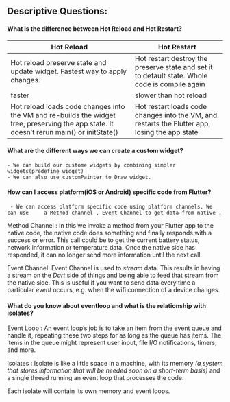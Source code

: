 ## Descriptive Questions:
#### What is the difference between Hot Reload and Hot Restart?

| Hot Reload          | Hot Restart |
| ------           | ------ |
| Hot reload preserve state and update widget. Fastest way to apply changes.  | Hot restart destroy the preserve state and set it to default state. Whole code is compile again |
| faster | slower than hot reload |
| Hot reload loads code changes into the VM and re-builds the widget tree, preserving the app state. It doesn’t rerun main() or initState() | Hot restart loads code changes into the VM, and restarts the Flutter app, losing the app state |



#### What are the different ways we can create a custom widget?
 	- We can build our custome widgets by combining simpler widgets(predefine widget)
	- We can also use customPainter to Draw widget.


#### How can I access platform(iOS or Android) specific code from Flutter?               
	 - We can access platform specific code using platform channels. We can use 	a Method channel , Event Channel to get data from native .

Method Channel : In this we invoke a method from your Flutter app to the native code, the native code does something and finally responds with a success or error. This call could be to get the current battery status, network information or temperature data. Once the native side has responded, it can no longer send more information until the next call.

Event Channel:  Event Channel is used to _stream_ data. This results in having a stream on the _Dart_ side of things and being able to feed that stream from the native side.
This is useful if you want to send data every time a particular _event_ occurs, e.g. when the wifi connection of a device changes.


#### What do you know about eventloop and what is the relationship with isolates?

Event Loop : An event loop’s job is to take an item from the event queue and handle it, repeating these two steps for as long as the queue has items.
The items in the queue might represent user input, file I/O notifications, timers, and more.

Isolates :  Isolate is like a little space in a machine, with its memory  _(a system that stores information that will be needed soon on a short-term basis)_  and a single thread running an event loop that processes the code.

Each isolate will contain its own memory and event loops.
